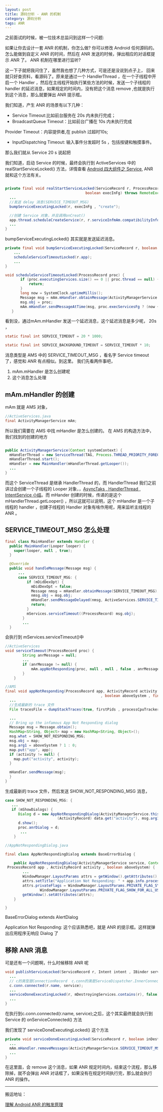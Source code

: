 ```yaml
---
layout: post
title: 源码分析 - ANR 的机制
category: 源码分析
tags: ANR
---
```

<!-- * content -->
<!-- {:toc} -->

之前面试的时候，被一位技术总监问到这样一个问题:

如果让你去设计一套 ANR 的机制，你怎么做? 你可以修改 Android 任何源码的。怎么能做到自定义 ANR 的时间，然后在 ANR 发送的时候，弹出相应的对话框提示 ANR 了。 ANR 机制在哪里进行监听?

这一下子就把我问住了，虽然我也想了几种方式，可是还是没说到点子上，
回来就只好查资料，看源码了。原来是通过一个 HandlerThread ，在一个子线程中开启一个 Handler ，然后在主线程开始执行某些方法的时候，发送一个子线程的 handler 的延迟消息，如果规定的时间内，没有把这个消息 remove ,也就是执行到这个消息，那么就要弹出 ANR 提示框。


我们知道，产生 ANR 的场景有以下几种：
* Service Timeout:比如前台服务在 20s 内未执行完成；
* BroadcastQueue Timeout：比如前台广播在 10s 内未执行完成
<!-- * content -->Provider Timeout：内容提供者,在 publish 过超时10s;
* InputDispatching Timeout: 输入事件分发超时 5s ，包括按键和触摸事件。

那么我们就从 Service 20 s 说起把

我们知道，启动 Service 的时候，最终会执行到 ActiveServices 中的 realStartServiceLocked() 方法，详情查看 [Android 四大组件之 Service](../../../../2019/03/25/Android-Service-Core/), ANR 就和这个方法有关。

```java

private final void realStartServiceLocked(ServiceRecord r, ProcessRecord app ,
                                     boolean execInFg) throws RemoteException {
  ...
  //发送 delay 消息(SERVICE_TIMEOUT_MSG)
  bumpServiceExecutingLocked(r, execInFg , "create");

  //创建 Service 对象，并且调用onCreat()
  app.thread.scheduleCreateService(r, r.serviceInfmAm.compatibilityInfoForPackageLocked(r.serviceInfo.applicationInfo), app.repProcState);
  ...
}

```
bumpServiceExecutingLocked() 其实就是发送延迟消息。

```java
private final void bumpServiceExecutingLocked(ServiceRecord r, boolean fg , String why) {
    ...
    scheduleServiceTimeoutLocked(r.app);
    ...
}

void scheduleServiceTimeoutLocked(ProcessRecord proc) {
       if (proc.executingServices.size() == 0 || proc.thread == null) {
           return;
       }
       long now = SystemClock.uptimeMillis();
       Message msg = mAm.mHandler.obtainMessage(ActivityManagerService.SERVICE_TIMEOUT_MSG);
       msg.obj = proc;
       mAm.mHandler.sendMessageAtTime(msg, proc.execServicesFg ? (now + SERVICE_TIMEOUT) : (now SERVICE_BACKGROUND_TIMEOUT));
   }
```

看到没，通过mAm.mHandler 发送一个延迟消息，这个延迟消息是多少呢， 20s ，

```java
static final int SERVICE_TIMEOUT = 20 * 1000;

static final int SERVICE_BACKGROUND_TIMEOUT = SERVICE_TIMEOUT * 10;
```
消息类型是 AMS 中的 SERVICE_TIMEOUT_MSG ，看名字 Service timeout 了，感觉和 ANR 有点相似。到这里。
我们先看两件事吧，
1. mAm.mHandler 是怎么创建呢
2. 这个消息怎么处理

## mAm.mHandler 的创建
mAm 就是 AMS 对象，
```java
//ActiveServices.java
final ActivityManagerService mAm;
```
所以我们需要在 AMS 中找 mHandler 是怎么创建的。
在 AMS 的构造方法中，我们找到的创建的地方

```java

public ActivityManagerService(Context systemContext) {
  mHandlerThread = new ServiceThread(TAG, Process.THREAD_PRIORITY_FOREGROUND, false /*allowIo*/);
  mHandlerThread.start();
  mHandler = new MainHandler(mHandlerThread.getLooper());
  ...
}
```
而这个 ServiceThread 是继承 HandlerThread 的，而 HandlerThread 我们之前讲过会创建一个子线程的 Looper 对象，，[AsyncTaks , HandlerThread , IntentService 小结](../../../../2018/03/17/Android-Thread/)。而 mHander 创建的时候，传递的是这个mHandlerThread.getLooper() ，所以这就可以说明，这个 mHandler 是一个子线程的 handler ，创建子线程的 Handler 对象有啥作用呢，用来监听主线程的 ANR 。

## SERVICE_TIMEOUT_MSG 怎么处理

```java
final class MainHandler extends Handler {
  public MainHandler(Looper looper) {
    super(looper, null , true);
  }

  @Override
  public void handleMessage(Message msg) {
      ...
      case SERVICE_TIMEOUT_MSG: {
          if (mDidDexOpt) {
            mDidDexOpt = false;
            Message nmsg = mHandler.obtainMessage(SERVICE_TIMEOUT_MSG);
            nmsg.obj = msg.obj;
            mHandler.sendMessageDelayed(nmsg, ActiveServices.SERVICE_TIMEOUT);
            return;
          }
          mServices.serviceTimeout((ProcessRecord) msg.obj);
        }
        ...
  }
```
会执行到 mServices.serviceTimeout()中

```java
//ActiveServices
void serviceTimeout(ProcessRecord proc) {
        String anrMessage = null;
        ...
        if (anrMessage != null) {
            mAm.appNotResponding(proc, null , null , false , anrMessage);
        }
    }
```

```java
//AMS
final void appNotResponding(ProcessRecord app, ActivityRecord activity , ActivityRecord parent
                                            , boolean aboveSystem , final String annotation) {
  ...
  //生成最新的 trace 文件
  File tracesFile = dumpStackTraces(true, firstPids , processCpuTracker , lastPids , NATIVE_STACKS_OF_INTEREST);

  ...
  // Bring up the infamous App Not Responding dialog
  Message msg = Message.obtain();
  HashMap<String, Object> map = new HashMap<String, Object>();
  msg.what = SHOW_NOT_RESPONDING_MSG;
  msg.obj = map;
  msg.arg1 = aboveSystem ? 1 : 0;
  map.put("app", app);
  if (activity != null) {
    map.put("activity", activity);
  }

  mHandler.sendMessage(msg);
  }
}
```

生成最新的 trace 文件，然后发送 SHOW_NOT_RESPONDING_MSG 消息，
```java
case SHOW_NOT_RESPONDING_MSG: {
   ...
   if (mShowDialogs) {
      Dialog d = new AppNotRespondingDialog(ActivityManagerService.this, mContext , proc ,
                        (ActivityRecord) data.get("activity"), msg.arg1 != 0);
      d.show();
      proc.anrDialog = d;
       ...
    }

//AppNotRespondingDialog.java

final class AppNotRespondingDialog extends BaseErrorDialog {

    public AppNotRespondingDialog(ActivityManagerService service, Context context ,
 ProcessRecord app , ActivityRecord activity , boolean aboveSystem) {
        ...
        WindowManager.LayoutParams attrs = getWindow().getAttributes();
        attrs.setTitle("Application Not Responding: " + app.info.processName);
        attrs.privateFlags = WindowManager.LayoutParams.PRIVATE_FLAG_SYSTEM_ERROR |
                WindowManager.LayoutParams.PRIVATE_FLAG_SHOW_FOR_ALL_USERS;
        getWindow().setAttributes(attrs);
    }

}
```
BaseErrorDialog extends AlertDialog

Application Not Responding:  这个应该熟悉吧，就是 ANR 的提示框。这样就弹出应用程序无响应 Dialog 了


## 移除 ANR 消息
可是还有一个问题啊，什么时候移除 ANR 呢

```java
void publishServiceLocked(ServiceRecord r, Intent intent , IBinder service) {
  ...
  // c的类型是ConnectionRecord  c.conn的类是ServiceDispatcher.InnerConnection
  c.conn.connected(r.name, service);
  ...
  serviceDoneExecutingLocked(r, mDestroyingServices.contains(r), false);
  ...
}

```
在执行到c.conn.connected(r.name, service);之后，这个其实最终就会执行到 Service 的 onServiceConnected() 方法

我们发现了 serviceDoneExecutingLocked() 这个方法
```java
private void serviceDoneExecutingLocked(ServiceRecord r, boolean inDestroying , boolean finishing) {
  ...
  mAm.mHandler.removeMessages(ActivityManagerService.SERVICE_TIMEOUT_MSG, r.app);
  ...
}
```
在这里面，会 remove 这个消息，如果 ANR 规定时间内，结束这个流程，那么移除掉，就不会弹出 ANR 对话框了，如果没有在规定时间执行完，那么就会执行 ANR 的操作。


---
搬运地址：    

[理解 Android ANR 的触发原理](http://gityuan.com/2016/07/02/android-anr/)  
